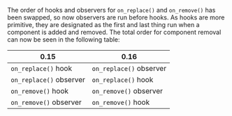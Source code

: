 The order of hooks and observers for `on_replace()` and `on_remove()` has been swapped, so now observers are run before hooks. As hooks are more primitive, they are designated as the first and last thing run when a component is added and removed. The total order for component removal can now be seen in the following table:

|0.15|0.16|
|-|-|
|`on_replace()` hook|`on_replace()` observer|
|`on_replace()` observer|`on_replace()` hook|
|`on_remove()` hook|`on_remove()` observer|
|`on_remove()` observer|`on_remove()` hook|
